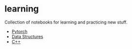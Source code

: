 # learning
Collection of notebooks for learning and practicing new stuff.

- [Pytorch](https://github.com/smottahedi/learning/tree/master/pytorch)
- [Data Structures](https://github.com/smottahedi/learning/tree/master/data-structure)
- [C++](https://github.com/smottahedi/learning/tree/master/c%2B%2B)
